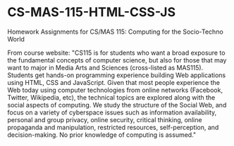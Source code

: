 # CS-MAS-115-HTML-CSS-JS
Homework Assignments for CS/MAS 115: Computing for the Socio-Techno World

From course website:
"CS115 is for students who want a broad exposure to the fundamental concepts 
of computer science, but also for those that may want to major in Media Arts 
and Sciences (cross-listed as MAS115). Students get hands-on programming 
experience building Web applications using HTML, CSS and JavaScript. Given 
that most people experience the Web today using computer technologies from 
online networks (Facebook, Twitter, Wikipedia, etc), the technical topics 
are explored along with the social aspects of computing. We study the 
structure of the Social Web, and focus on a variety of cyberspace issues 
such as information availability, personal and group privacy, online security, 
critical thinking, online propaganda and manipulation, restricted resources, 
self-perception, and decision-making. No prior knowledge of computing is assumed."
